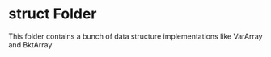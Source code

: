 # struct Folder
This folder contains a bunch of data structure implementations like VarArray and BktArray